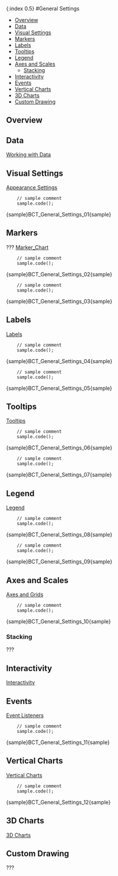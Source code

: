 {:index 0.5}
#General Settings

* [Overview](#overview)
* [Data](#data)
* [Visual Settings](#visual_settings)
* [Markers](#markers)
* [Labels](#labels)
* [Tooltips](#tooltips)
* [Legend](#legend)
* [Axes and Scales](#axes_and_scales)
  * [Stacking](#stacking)
* [Interactivity](#interactivity)
* [Events](#events)
* [Vertical Charts](#vertical_charts)
* [3D Charts](#3d_charts)
* [Custom Drawing](#custom_drawing)

## Overview

## Data

[Working with Data](../Working_with_Data)

## Visual Settings

[Appearance Settings](../Appearance_Settings)

```
    // sample comment
    sample.code();
```

{sample}BCT\_General\_Settings\_01{sample}

## Markers

??? [Marker_Chart](Marker_Chart)

```
    // sample comment
    sample.code();
```

{sample}BCT\_General\_Settings\_02{sample}

```
    // sample comment
    sample.code();
```

{sample}BCT\_General\_Settings\_03{sample}

## Labels

[Labels](../Common_Settings#labels)

```
    // sample comment
    sample.code();
```

{sample}BCT\_General\_Settings\_04{sample}

```
    // sample comment
    sample.code();
```

{sample}BCT\_General\_Settings\_05{sample}

## Tooltips

[Tooltips](../Common_Settings#tooltip)

```
    // sample comment
    sample.code();
```

{sample}BCT\_General\_Settings\_06{sample}

```
    // sample comment
    sample.code();
```

{sample}BCT\_General\_Settings\_07{sample}

## Legend

[Legend](../Common_Settings#legend)

```
    // sample comment
    sample.code();
```

{sample}BCT\_General\_Settings\_08{sample}

```
    // sample comment
    sample.code();
```

{sample}BCT\_General\_Settings\_09{sample}

## Axes and Scales

[Axes and Grids](../Axes_and_Grids)


```
    // sample comment
    sample.code();
```

{sample}BCT\_General\_Settings\_10{sample}

### Stacking

???

## Interactivity

[Interactivity](../Common_Settings#interactivity)


## Events

[Event Listeners](../Common_Settings#event_listeners)

```
    // sample comment
    sample.code();
```

{sample}BCT\_General\_Settings\_11{sample}

## Vertical Charts

[Vertical Charts](../Basic_Charts_Types#vertical_charts)

```
    // sample comment
    sample.code();
```

{sample}BCT\_General\_Settings\_12{sample}

## 3D Charts

[3D Charts](../Basic_Charts_Types#3d_charts)

## Custom Drawing

???